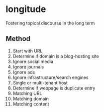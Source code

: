 # longitude
Fostering topical discourse in the long term

## Method

1. Start with URL
2. Determine if domain is a blog-hosting site
  1. Ignore social media
  2. Ignore journals
  3. Ignore ads
  4. Ignore infrastructure/search engines
  5. Single or multi-tenant host
3. Determine if webpage is duplicate entry
  1. Matching URL
  2. Matching domain
  3. Matching content
